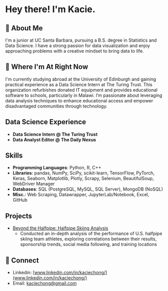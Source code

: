 # Hey there! I'm Kacie. 

## 👋 About Me
I'm a junior at UC Santa Barbara, pursuing a B.S. degree in Statistics and Data Science. I have a strong passion for data visualization and enjoy approaching problems with a creative mindset to bring data to life.

## 📍 Where I'm At Right Now
I'm currently studying abroad at the University of Edinburgh and gaining practical experience as a Data Science Intern at The Turing Trust. This organization refurbishes donated IT equipment and provides educational software to schools, particularly in Malawi. I’m passionate about leveraging data analysis techniques to enhance educational access and empower disadvantaged communities through technology. 
    
## Data Science Experience
- **Data Science Intern @ The Turing Trust**
- **Data Analyst Editor @ The Daily Nexus**
    
## Skills
- **Programming Languages**: Python, R, C++
- **Libraries**: pandas, NumPy, SciPy, scikit-learn, TensorFlow, PyTorch, Keras, Seaborn, Matplotlib, Plotly, Scrapy, Selenium, BeautifulSoup, WebDriver Manager
- **Databases**: SQL (PostgreSQL, MySQL, SQL Server), MongoDB (NoSQL)
- **Misc.**: Web Scraping, Datawrapper, JupyterLab/Notebook, Excel, GitHub

## Projects
- [Beyond the Halfpipe: Halfpipe Skiing Analysis](https://github.com/kaciechong/BeyondtheHalfpipe)
  - Conducted an in-depth analysis of the performance of U.S. halfpipe skiing team athletes, exploring correlations between their results, sponsorship trends,         social media following, and training locations

## 📧 Connect
- Linkedin: [www.linkedin.com/in/kaciechong/](www.linkedin.com/in/kaciechong/)
- Email: kaciechong@gmail.com

